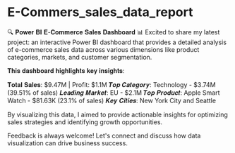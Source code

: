 # E-Commers_sales_data_report

🔍 𝐏𝐨𝐰𝐞𝐫 𝐁𝐈 𝐄-𝐂𝐨𝐦𝐦𝐞𝐫𝐜𝐞 𝐒𝐚𝐥𝐞𝐬 𝐃𝐚𝐬𝐡𝐛𝐨𝐚𝐫𝐝 📊
Excited to share my latest project: an interactive Power BI dashboard that provides a detailed analysis of 
e-commerce sales data across various dimensions like product categories, markets, and customer segmentation.

𝐓𝐡𝐢𝐬 𝐝𝐚𝐬𝐡𝐛𝐨𝐚𝐫𝐝 𝐡𝐢𝐠𝐡𝐥𝐢𝐠𝐡𝐭𝐬 𝐤𝐞𝐲 𝐢𝐧𝐬𝐢𝐠𝐡𝐭𝐬:

𝐓𝐨𝐭𝐚𝐥 𝐒𝐚𝐥𝐞𝐬: $9.47M | Profit: $1.1M
𝑻𝒐𝒑 𝑪𝒂𝒕𝒆𝒈𝒐𝒓𝒚: Technology - $3.74M (39.51% of sales)
𝑳𝒆𝒂𝒅𝒊𝒏𝒈 𝑴𝒂𝒓𝒌𝒆𝒕: EU - $2.1M
𝑻𝒐𝒑 𝑷𝒓𝒐𝒅𝒖𝒄𝒕: Apple Smart Watch - $81.63K (23.1% of sales)
𝑲𝒆𝒚 𝑪𝒊𝒕𝒊𝒆𝒔: New York City and Seattle

By visualizing this data, I aimed to provide actionable insights for optimizing sales strategies and identifying growth opportunities.

Feedback is always welcome! Let's connect and discuss how data visualization can drive business success.
